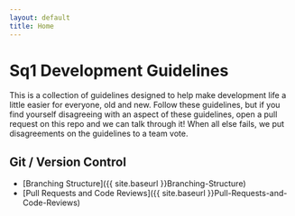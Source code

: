 ```yaml
---
layout: default
title: Home
---
```


# Sq1 Development Guidelines

This is a collection of guidelines designed to help make development life a
little easier for everyone, old and new. Follow these guidelines, but if you
find yourself disagreeing with an aspect of these guidelines, open a pull
request on this repo and we can talk through it! When all else fails, we put
disagreements on the guidelines to a team vote.

## Git / Version Control
- [Branching Structure]({{ site.baseurl }}Branching-Structure)
- [Pull Requests and Code Reviews]({{ site.baseurl }}Pull-Requests-and-Code-Reviews)
